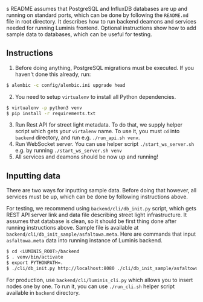 s README assumes that PostgreSQL and InfluxDB databases are up and running on standard
ports, which can be done by following the `README.md` file in root directory. It describes how to run backend deamons and services needed for running Luminis frontend. Optional instructions show how to add sample data to databases, which can be useful for testing.

## Instructions
 1. Before doing anything, PostgreSQL migrations must be executed. If you haven't done this already, run:
```sh
$ alembic -c config/alembic.ini upgrade head
```
 2. You need to setup `virtualenv` to install all Python dependencies. 
```sh
$ virtualenv -p python3 venv
$ pip install -r requirements.txt
```
 3. Run Rest API for street light metadata. To do that, we supply helper script which gets your `virtalenv` name. To use it, you must `cd` into `backend` directory, and run e.g. `./run_api.sh venv`.
 4. Run WebSocket server. You can use helper script `./start_ws_server.sh` e.g. by running `./start_ws_server.sh venv`
 5. All services and deamons should be now up and running!
 
## Inputting data
There are two ways for inputting sample data. Before doing that however, all services must be up, which can be done by following instructions above.

For testing, we recommend using `backend/cli/db_init.py` script, which gets REST API server link and data file describing street light infrastructure. It assumes that database is clean, so it should be first thing done after running instructions above. Sample file is available at `backend/cli/db_init_sample/asfaltowa.meta`. Here are commands that input `asfaltowa.meta` data into running instance of Luminis backend.

```sh
$ cd <LUMINIS_ROOT>/backend
$ . venv/bin/activate
$ export PYTHONPATH=.
$ ./cli/db_init.py http://localhost:8080 ./cli/db_init_sample/asfaltowa.meta
```

For production, use `backend/cli/luminis_cli.py` which allows you to insert nodes one by one.
To run it, you can use `./run_cli.sh` helper script available in `backend` directory.

